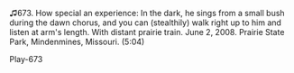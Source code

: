 ♫673. How special an experience: In the dark, he sings from a small bush
during the dawn chorus, and you can (stealthily) walk right up to him
and listen at arm's length. With distant prairie train. June 2, 2008.
Prairie State Park, Mindenmines, Missouri. (5:04)

Play-673

